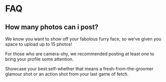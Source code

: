 # FAQ

## How many photos can i post?

We know you want to show off your fabolous furry face, so we've given you space to upload up to 15 photos!

For those who are camera-shy, we recommended posting at least one to bring your profile some attention.

Showcase your best self-whether that means a fresh-from-the-groomer glamour shot or an action shot from your last game of fetch.